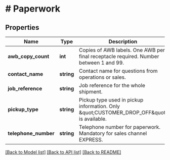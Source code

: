 # # Paperwork

## Properties

Name | Type | Description | Notes
------------ | ------------- | ------------- | -------------
**awb_copy_count** | **int** | Copies of AWB labels. One AWB per final receptacle required. Number between 1 and 99. |
**contact_name** | **string** | Contact name for questions from operations or sales. |
**job_reference** | **string** | Job reference for the whole shipment. | [optional]
**pickup_type** | **string** | Pickup type used in pickup information. Only \&quot;CUSTOMER_DROP_OFF\&quot; is available. | [optional]
**telephone_number** | **string** | Telephone number for paperwork. Mandatory for sales channel EXPRESS. | [optional]

[[Back to Model list]](../../README.md#models) [[Back to API list]](../../README.md#endpoints) [[Back to README]](../../README.md)
